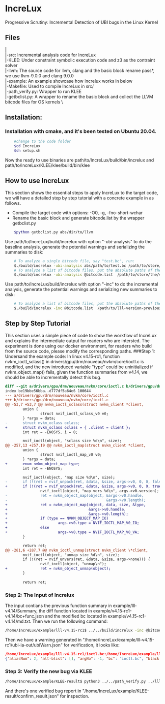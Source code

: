 # IncreLux
Progressive Scrutiny: Incremental Detection of UBI bugs in the Linux Kernel

## Files
|  
|-src: Incremental analysis code for IncreLux  \
|-KLEE: Under constraint symbolic execution code and z3 as the contraint solver  \
|-llvm: The source code for llvm, clang and the basic block rename pass\*, we use llvm-9.0.0 and clang 9.0.0  \
|-example: An example showcase how Increlux works in below  \
|-Makefile: Used to compile IncreLux in src/  \
|-path\_verify.py: Wrapper to run KLEE \
|-getbclist.py: A wrapper to rename the basic block and collect the LLVM bitcode files for OS kernels \

## Installation:
### Installation with cmake, and it's been tested on Ubuntu 20.04.
```sh
    #change to the code folder
    $cd IncreLux
    $sh setup.sh
```
Now the ready to use binaries are path/to/IncreLux/build/bin/increlux and path/to/IncreLux/KLEE/klee/build/bin/klee

## How to use IncreLux
This section shows the essential steps to apply IncreLux to the target code, we will have a detailed step by step tutorial with a concrete example in as follows.
* Compile the target code with options: -O0, -g, -fno-short-wchar
* Rename the basic block and generate bitcode.list by the wrapper getbclist.py
```sh
    $python getbclist.py abs/dir/to/llvm
```
Use path/to/IncreLux/build/increlux with option "-ubi-analysis" to do the baseline analysis, generate the potential warnings and serializing the summaries to disk:
```sh
    # To analyze a single bitcode file, say "test.bc", run:
    $./build/increlux -ubi-analysis abs/path/to/test.bc /path/to/store/the/summary
    # To analyze a list of bitcode files, put the absolute paths of the bitcode files in a file, say "bitcode.list", then run:
    $./build/increlux -ubi-analysis @bitcode.list  /path/to/store/the/summary
```
Use path/to/IncreLux/build/increlux with option "-inc" to do the incremental analysis, generate the potential warnings and serializing new summaries to disk:
```sh
    # To analyze a list of bitcode files, put the absolute paths of the bitcode files in a file, say "bitcode.list", then run:
    $./build/increlux -inc @bitcode.list  /path/to/lll-version-previous/ /path/to/lll-version/new
```

## Step by Step Tutorial
This section uses a simple piece of code to show the workflow of IncreLux and explains the intermediate output for readers who are intersted. The experiment is done using our docker environment, for readers who build from the source code, please modify the corresponding paths.
###Step 1: Undersand the example code:
In linux v4.15-rc1, function nvkm\_ioctl\_sclass() in drivers/gpu/drm/nouveau/nvkm/core/ioctl.c is modified, and the new introduced variable "type" could be uninitialized if nvkm\_object\_map() fails, given the function summaries from v4.14, we should be able to incrementally detect this bug.

```diff
diff --git a/drivers/gpu/drm/nouveau/nvkm/core/ioctl.c b/drivers/gpu/drm/nouveau/nvkm/core/ioctl.c
index be19bbe56bba..d777df5a64e6 100644
--- a/drivers/gpu/drm/nouveau/nvkm/core/ioctl.c
+++ b/drivers/gpu/drm/nouveau/nvkm/core/ioctl.c
@@ -53,7 +53,7 @@ nvkm_ioctl_sclass(struct nvkm_client *client,
        union {
                struct nvif_ioctl_sclass_v0 v0;
        } *args = data;
-       struct nvkm_oclass oclass;
+       struct nvkm_oclass oclass = { .client = client };
        int ret = -ENOSYS, i = 0;

        nvif_ioctl(object, "sclass size %d\n", size);
@@ -257,13 +257,19 @@ nvkm_ioctl_map(struct nvkm_client *client,
        union {
                struct nvif_ioctl_map_v0 v0;
        } *args = data;
+       enum nvkm_object_map type;
        int ret = -ENOSYS;

        nvif_ioctl(object, "map size %d\n", size);
-       if (!(ret = nvif_unpack(ret, &data, &size, args->v0, 0, 0, false))) {
+       if (!(ret = nvif_unpack(ret, &data, &size, args->v0, 0, 0, true))) {
                nvif_ioctl(object, "map vers %d\n", args->v0.version);
-               ret = nvkm_object_map(object, &args->v0.handle,
-                                             &args->v0.length);
+               ret = nvkm_object_map(object, data, size, &type,
+                                     &args->v0.handle,
+                                     &args->v0.length);
+               if (type == NVKM_OBJECT_MAP_IO)
+                       args->v0.type = NVIF_IOCTL_MAP_V0_IO;
+               else
+                       args->v0.type = NVIF_IOCTL_MAP_V0_VA;
        }

        return ret;
@@ -281,6 +287,7 @@ nvkm_ioctl_unmap(struct nvkm_client \*client,
        nvif_ioctl(object, "unmap size %d\n", size);
        if (!(ret = nvif_unvers(ret, &data, &size, args->none))) {
                nvif_ioctl(object, "unmap\n");
+               ret = nvkm_object_unmap(object);
        }
 
        return ret;
```
### Step 2: The Input of Increlux
The input contians the previous function summary in example/lll-v4.14/Summary, the diff function located in example/v4.15-rc1-v4.14/bc+func.json and the modified bc located in example/v4.15-rc1-v4.14/md.txt. Then we run the following command:

```sh
/home/IncreLux/example/lll-v4.15-rc1$ ../../build/increlux -inc @bitcode.list /home/IncreLux/example/lll-v4.14/ /home/IncreLux/example/lll-v4.15-rc1/ 2>inc-v4.15-rc1.txt
```
Then we have a warning generated in "/home/IncreLux/example/lll-v4.15-rc1/ubi-ia-out/ubiWarn.json" for verification, it looks like:
```json
/home/IncreLux/example/lll-v4.15-rc1/ioctl.bc:/home/IncreLux/example/lll-v4.15-rc1/object.bc:
{"aliasNum": 2, "alt-blist": [], "argNo": -1, "bc": "ioctl.bc", "blacklist": ["-data2-yizhuo-inc-experiment-experiment-lll-v4.15-rc1-drivers-gpu-drm-nouveau-nvkm-core-ioctl.llbc-nvkm_ioctl_map-17", "-data2-yizhuo-inc-experiment-experiment-lll-v4.15-rc1-drivers-gpu-drm-nouveau-nvkm-core-ioctl.llbc-nvkm_ioctl_map-18", "-data2-yizhuo-inc-experiment-experiment-lll-v4.15-rc1-drivers-gpu-drm-nouveau-nvkm-core-ioctl.llbc-nvkm_ioctl_map-19", "-data2-yizhuo-inc-experiment-experiment-lll-v4.15-rc1-drivers-gpu-drm-nouveau-nvkm-core-ioctl.llbc-nvkm_ioctl_map-20"], "colNo": "7", "fieldNo": -1, "function": "nvkm_ioctl_map", "id": "ioctl.bc_nvkm_ioctl_map_%type$obj", "lineNo": "269", "rank": "DATA", "type": "stack", "use": "-data2-yizhuo-inc-experiment-experiment-lll-v4.15-rc1-drivers-gpu-drm-nouveau-nvkm-core-ioctl.llbc-nvkm_ioctl_map-16", "warning": "  %53 = load i32, i32* %type, align 4, !dbg !5731", "whitelist": ["-data2-yizhuo-inc-experiment-experiment-lll-v4.15-rc1-drivers-gpu-drm-nouveau-nvkm-core-ioctl.llbc-nvkm_ioctl_map-0", "-data2-yizhuo-inc-experiment-experiment-lll-v4.15-rc1-drivers-gpu-drm-nouveau-nvkm-core-object.llbc-nvkm_object_map-0"]}
```
### Step 3: Verify the new bug via KLEE
```sh
/home/IncreLux/example/KLEE-result$ python3 ../../path_verify.py ../lll-v4.15-rc1/ubi-ia-out/ubiIncWarn.json
```

And there's one verified bug report in "/home/IncreLux/example/KLEE-result/confirm\_result.json" for inspection.

